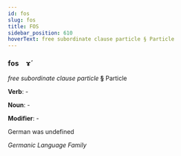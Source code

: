 ```yaml
---
id: fos
slug: fos
title: FOS
sidebar_position: 610
hoverText: free subordinate clause particle § Particle
---
```


### fos&emsp;<span kind="abugida">ɤ́</span>

*free subordinate clause particle* **§** Particle

**Verb**: -

**Noun**: -

**Modifier**: -

German was undefined

*Germanic Language Family*